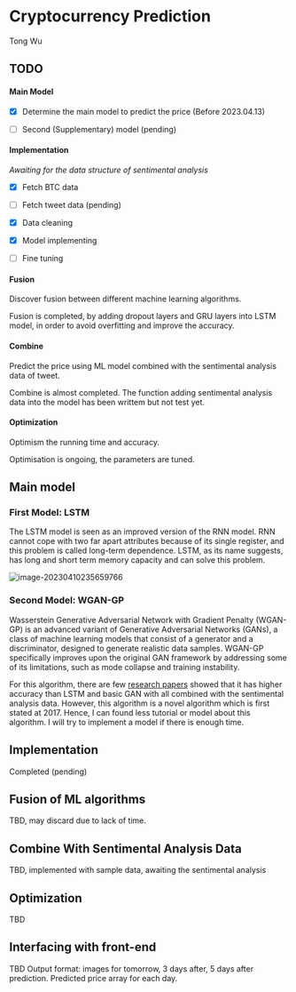 # Cryptocurrency Prediction
Tong Wu

## TODO

#### Main Model

- [x] Determine the main model to predict the price (Before 2023.04.13)

- [ ] Second (Supplementary) model (pending)

#### Implementation

*Awaiting for the data structure of sentimental analysis*

- [x] Fetch BTC data

- [ ] Fetch tweet data (pending)

- [x] Data cleaning

- [x] Model implementing

- [ ] Fine tuning

#### Fusion

Discover fusion between different machine learning algorithms.

Fusion is completed, by adding dropout layers and GRU layers into LSTM model, in order to avoid overfitting and improve the accuracy.

#### Combine

Predict the price using ML model combined with the sentimental analysis data of tweet.

Combine is almost completed. The function adding sentimental analysis data into the model has been writtem but not test yet.

#### Optimization

Optimism the running time and accuracy.

Optimisation is ongoing, the parameters are tuned.

## Main model

### First Model: LSTM

The LSTM model is seen as an improved version of the RNN model. RNN cannot cope with two far apart attributes because of its single register, and this problem is called long-term dependence. LSTM, as its name suggests, has long and short term memory capacity and can solve this problem.

![image-20230410235659766](https://images.wu.engineer/images/2023/04/10/image-20230410235659766.png)



### Second Model: WGAN-GP

Wasserstein Generative Adversarial Network with Gradient Penalty (WGAN-GP) is an advanced variant of Generative Adversarial Networks (GANs), a class of machine learning models that consist of a generator and a discriminator, designed to generate realistic data samples. WGAN-GP specifically improves upon the original GAN framework by addressing some of its limitations, such as mode collapse and training instability.

For this algorithm, there are few [research papers] showed that it has higher accuracy than LSTM and basic GAN with all combined with the sentimental analysis data. However, this algorithm is a novel algorithm which is first stated at 2017. Hence, I can found less tutorial or model about this algorithm. I will try to implement a model if there is enough time.

[research papers]: https://doi.org/10.3844/jcssp.2021.188.196	"Lin, H., Chen, C., Huang, G., &amp; Jafari, A. (2021). Stock price prediction using Generative Adversarial Networks. Journal of Computer Science, 17(3), 188–196"

## Implementation

Completed (pending)

## Fusion of ML algorithms

TBD, may discard due to lack of time.

## Combine With Sentimental Analysis Data

TBD, implemented with sample data, awaiting the sentimental analysis

## Optimization

TBD

## Interfacing with front-end

TBD
Output format: images for tomorrow, 3 days after, 5 days after prediction. Predicted price array for each day.
